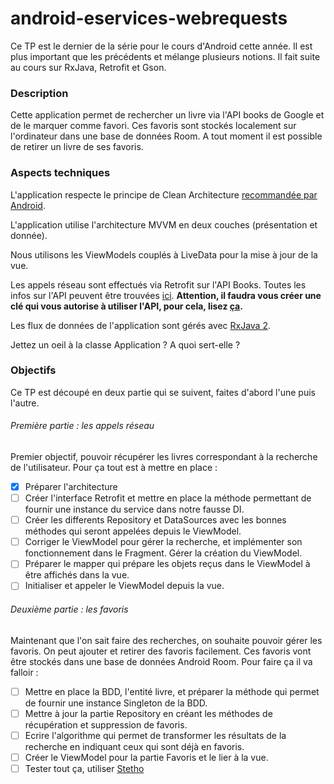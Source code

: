# android-eservices-webrequests

Ce TP est le dernier de la série pour le cours d'Android cette année.
Il est plus important que les précédents et mélange plusieurs notions.
Il fait suite au cours sur RxJava, Retrofit et Gson.

### Description
Cette application permet de rechercher un livre via l'API books de Google et de le marquer comme favori.
Ces favoris sont stockés localement sur l'ordinateur dans une base de données Room. 
A tout moment il est possible de retirer un livre de ses favoris.

### Aspects techniques
L'application respecte le principe de Clean Architecture [recommandée par Android](https://developer.android.com/jetpack/docs/guide#recommended-app-arch). 

L'application utilise l'architecture MVVM en deux couches (présentation et donnée).

Nous utilisons les ViewModels couplés à LiveData pour la mise à jour de la vue.

Les appels réseau sont effectués via Retrofit sur l'API Books.
Toutes les infos sur l'API peuvent être trouvées [ici](https://developers.google.com/books/docs/v1/using). 
**Attention, il faudra vous créer une clé qui vous autorise à utiliser l'API, pour cela, lisez [ça](https://cloud.google.com/docs/authentication/api-keys?visit_id=637031972070460939-2253245193&rd=1).** 


Les flux de données de l'application sont gérés avec [RxJava 2](https://github.com/ReactiveX/RxJava). 


Jettez un oeil à la classe Application ? A quoi sert-elle ?


### Objectifs
Ce TP est découpé en deux partie qui se suivent, faites d'abord l'une puis l'autre.

###### Première partie : les appels réseau
Premier objectif, pouvoir récupérer les livres correspondant à la recherche de l'utilisateur.
Pour ça tout est à mettre en place :
- [x] Préparer l'architecture
- [ ] Créer l'interface Retrofit et mettre en place la méthode permettant de fournir une instance du service dans notre fausse DI.
- [ ] Créer les differents Repository et DataSources avec les bonnes méthodes qui seront appelées depuis le ViewModel.
- [ ] Corriger le ViewModel pour gérer la recherche, et implémenter son fonctionnement dans le Fragment. Gérer la création du ViewModel.
- [ ] Préparer le mapper qui prépare les objets reçus dans le ViewModel à être affichés dans la vue.
- [ ] Initialiser et appeler le ViewModel depuis la vue.

###### Deuxième partie : les favoris
Maintenant que l'on sait faire des recherches, on souhaite pouvoir gérer les favoris. 
On peut ajouter et retirer des favoris facilement.
Ces favoris vont être stockés dans une base de données Android Room.
Pour faire ça il va falloir :
- [ ] Mettre en place la BDD, l'entité livre, et préparer la méthode qui permet de fournir une instance Singleton de la BDD.
- [ ] Mettre à jour la partie Repository en créant les méthodes de récupération et suppression de favoris.
- [ ] Ecrire l'algorithme qui permet de transformer les résultats de la recherche en indiquant ceux qui sont déjà en favoris.
- [ ] Créer le ViewModel pour la partie Favoris et le lier à la vue.
- [ ] Tester tout ça, utiliser [Stetho](http://facebook.github.io/stetho/) 